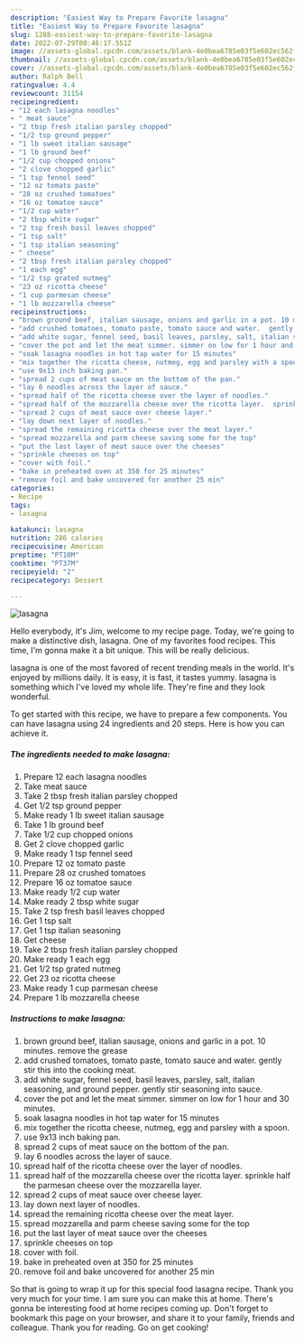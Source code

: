```yaml
---
description: "Easiest Way to Prepare Favorite lasagna"
title: "Easiest Way to Prepare Favorite lasagna"
slug: 1288-easiest-way-to-prepare-favorite-lasagna
date: 2022-07-29T00:46:17.551Z
image: //assets-global.cpcdn.com/assets/blank-4e0bea6785e03f5e602ec562f230caae08da540cada707380b4fe1bbebba43da.png
thumbnail: //assets-global.cpcdn.com/assets/blank-4e0bea6785e03f5e602ec562f230caae08da540cada707380b4fe1bbebba43da.png
cover: //assets-global.cpcdn.com/assets/blank-4e0bea6785e03f5e602ec562f230caae08da540cada707380b4fe1bbebba43da.png
author: Ralph Bell
ratingvalue: 4.4
reviewcount: 31154
recipeingredient:
- "12 each lasagna noodles"
- " meat sauce"
- "2 tbsp fresh italian parsley chopped"
- "1/2 tsp ground pepper"
- "1 lb sweet italian sausage"
- "1 lb ground beef"
- "1/2 cup chopped onions"
- "2 clove chopped garlic"
- "1 tsp fennel seed"
- "12 oz tomato paste"
- "28 oz crushed tomatoes"
- "16 oz tomatoe sauce"
- "1/2 cup water"
- "2 tbsp white sugar"
- "2 tsp fresh basil leaves chopped"
- "1 tsp salt"
- "1 tsp italian seasoning"
- " cheese"
- "2 tbsp fresh italian parsley chopped"
- "1 each egg"
- "1/2 tsp grated nutmeg"
- "23 oz ricotta cheese"
- "1 cup parmesan cheese"
- "1 lb mozzarella cheese"
recipeinstructions:
- "brown ground beef, italian sausage, onions and garlic in a pot. 10 minutes. remove the grease"
- "add crushed tomatoes, tomato paste, tomato sauce and water.  gently stir this into the cooking meat."
- "add white sugar, fennel seed, basil leaves, parsley, salt, italian seasoning, and ground pepper. gently stir seasoning into sauce."
- "cover the pot and let the meat simmer. simmer on low for 1 hour and 30 minutes."
- "soak lasagna noodles in hot tap water for 15 minutes"
- "mix together the ricotta cheese, nutmeg, egg and parsley with a spoon."
- "use 9x13 inch baking pan."
- "spread 2 cups of meat sauce on the bottom of the pan."
- "lay 6 noodles across the layer of sauce."
- "spread half of the ricotta cheese over the layer of noodles."
- "spread half of the mozzarella cheese over the ricotta layer.  sprinkle half the parmesan cheese over the mozzarella layer."
- "spread 2 cups of meat sauce over cheese layer."
- "lay down next layer of noodles."
- "spread the remaining ricotta cheese over the meat layer."
- "spread mozzarella and parm cheese saving some for the top"
- "put the last layer of meat sauce over the cheeses"
- "sprinkle cheeses on top"
- "cover with foil."
- "bake in preheated oven at 350 for 25 minutes"
- "remove foil and bake uncovered for another 25 min"
categories:
- Recipe
tags:
- lasagna

katakunci: lasagna 
nutrition: 286 calories
recipecuisine: American
preptime: "PT10M"
cooktime: "PT37M"
recipeyield: "2"
recipecategory: Dessert

---
```



![lasagna](//assets-global.cpcdn.com/assets/blank-4e0bea6785e03f5e602ec562f230caae08da540cada707380b4fe1bbebba43da.png)

Hello everybody, it's Jim, welcome to my recipe page. Today, we're going to make a distinctive dish, lasagna. One of my favorites food recipes. This time, I'm gonna make it a bit unique. This will be really delicious.



lasagna is one of the most favored of recent trending meals in the world. It's enjoyed by millions daily. It is easy, it is fast, it tastes yummy. lasagna is something which I've loved my whole life. They're fine and they look wonderful.


To get started with this recipe, we have to prepare a few components. You can have lasagna using 24 ingredients and 20 steps. Here is how you can achieve it.

<!--inarticleads1-->

##### The ingredients needed to make lasagna:

1. Prepare 12 each lasagna noodles
1. Take  meat sauce
1. Take 2 tbsp fresh italian parsley chopped
1. Get 1/2 tsp ground pepper
1. Make ready 1 lb sweet italian sausage
1. Take 1 lb ground beef
1. Take 1/2 cup chopped onions
1. Get 2 clove chopped garlic
1. Make ready 1 tsp fennel seed
1. Prepare 12 oz tomato paste
1. Prepare 28 oz crushed tomatoes
1. Prepare 16 oz tomatoe sauce
1. Make ready 1/2 cup water
1. Make ready 2 tbsp white sugar
1. Take 2 tsp fresh basil leaves chopped
1. Get 1 tsp salt
1. Get 1 tsp italian seasoning
1. Get  cheese
1. Take 2 tbsp fresh italian parsley chopped
1. Make ready 1 each egg
1. Get 1/2 tsp grated nutmeg
1. Get 23 oz ricotta cheese
1. Make ready 1 cup parmesan cheese
1. Prepare 1 lb mozzarella cheese




<!--inarticleads2-->

##### Instructions to make lasagna:

1. brown ground beef, italian sausage, onions and garlic in a pot. 10 minutes. remove the grease
1. add crushed tomatoes, tomato paste, tomato sauce and water.  gently stir this into the cooking meat.
1. add white sugar, fennel seed, basil leaves, parsley, salt, italian seasoning, and ground pepper. gently stir seasoning into sauce.
1. cover the pot and let the meat simmer. simmer on low for 1 hour and 30 minutes.
1. soak lasagna noodles in hot tap water for 15 minutes
1. mix together the ricotta cheese, nutmeg, egg and parsley with a spoon.
1. use 9x13 inch baking pan.
1. spread 2 cups of meat sauce on the bottom of the pan.
1. lay 6 noodles across the layer of sauce.
1. spread half of the ricotta cheese over the layer of noodles.
1. spread half of the mozzarella cheese over the ricotta layer.  sprinkle half the parmesan cheese over the mozzarella layer.
1. spread 2 cups of meat sauce over cheese layer.
1. lay down next layer of noodles.
1. spread the remaining ricotta cheese over the meat layer.
1. spread mozzarella and parm cheese saving some for the top
1. put the last layer of meat sauce over the cheeses
1. sprinkle cheeses on top
1. cover with foil.
1. bake in preheated oven at 350 for 25 minutes
1. remove foil and bake uncovered for another 25 min




So that is going to wrap it up for this special food lasagna recipe. Thank you very much for your time. I am sure you can make this at home. There's gonna be interesting food at home recipes coming up. Don't forget to bookmark this page on your browser, and share it to your family, friends and colleague. Thank you for reading. Go on get cooking!

